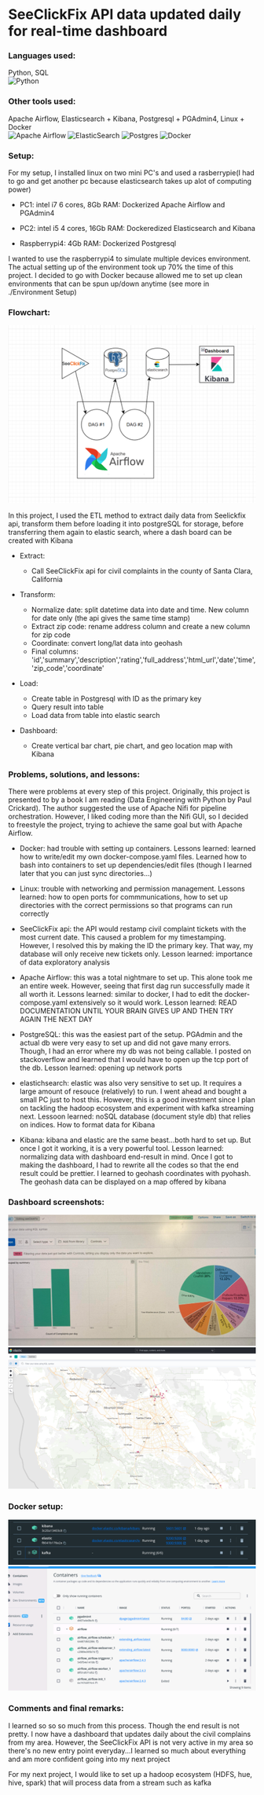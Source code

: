 # SeeClickFix API data updated daily for real-time dashboard

### Languages used:
Python, SQL <br />
![Python](https://img.shields.io/badge/python-3670A0?style=for-the-badge&logo=python&logoColor=ffdd54)

### Other tools used:
Apache Airflow, Elasticsearch + Kibana, Postgresql + PGAdmin4, Linux + Docker <br />
![Apache Airflow](https://img.shields.io/badge/Apache%20Airflow-017CEE?style=for-the-badge&logo=Apache%20Airflow&logoColor=white)
![ElasticSearch](https://img.shields.io/badge/-ElasticSearch-005571?style=for-the-badge&logo=elasticsearch)
![Postgres](https://img.shields.io/badge/postgres-%23316192.svg?style=for-the-badge&logo=postgresql&logoColor=white)
![Docker](https://img.shields.io/badge/docker-%230db7ed.svg?style=for-the-badge&logo=docker&logoColor=white)

### Setup:
For my setup, I installed linux on two mini PC's and used a rasberrypie(I had to go and get another pc because elasticsearch takes up alot of computing power)

 - PC1: intel i7 6 cores, 8Gb RAM:
    Dockerized Apache Airflow and PGAdmin4
 
 - PC2: intel i5 4 cores, 16Gb RAM:
    Dockeredized Elasticsearch and Kibana

 - Raspberrypi4: 4Gb RAM:
    Dockerized Postgresql

I wanted to use the raspberrypi4 to simulate multiple devices environment.
The actual setting up of the environment took up 70% the time of this project. I decided to go with Docker because allowed me to set up clean environments that can be spun up/down anytime (see more in ./Environment Setup)

### Flowchart:
![flowchart](./flowchart.png "Flow Chart")

In this project, I used the ETL method to extract daily data from Seelickfix api, transform them before loading it into postgreSQL for storage, before transferring them again to elastic search, where a dash board can be created with Kibana

 - Extract: 
    + Call SeeClickFix api for civil complaints in the county of Santa Clara, California

 - Transform:
    + Normalize date: split datetime data into date and time. New column for date only (the api gives the same time stamp)
    + Extract zip code: rename address column and create a new column for zip code
    + Coordinate: convert long/lat data into geohash
    + Final columns: 'id','summary','description','rating','full_address','html_url','date','time','zip_code','coordinate'

 - Load:
    + Create table in Postgresql with ID as the primary key
    + Query result into table
    + Load data from table into elastic search

 - Dashboard:
    + Create vertical bar chart, pie chart, and geo location map with Kibana

### Problems, solutions, and lessons:

There were problems at every step of this project. Originally, this project is presented to by a book I am reading (Data Engineering with Python by Paul Crickard). The author suggested the use of Apache Nifi for pipeline orchestration. However, I liked coding more than the Nifi GUI, so I decided to freestyle the project, trying to achieve the same goal but with Apache Airflow.

 - Docker: had trouble with setting up containers. Lessons learned: learned how to write/edit my own docker-compose.yaml files. Learned how to bash into containers to set up dependencies/edit files (though I learned later that you can just sync directories...)

 - Linux: trouble with networking and permission management. Lessons learned: how to open ports for commmunications, how to set up directories with the correct permissions so that programs can run correctly

 - SeeClickFix api: the API would restamp civil complaint tickets with the most current date. This caused a problem for my timestamping. However, I resolved this by making the ID the primary key. That way, my database will only receive new tickets only. Lesson learned: importance of data exploratory analysis

 - Apache Airflow: this was a total nightmare to set up. This alone took me an entire week. However, seeing that first dag run successfully made it all worth it. Lessons learned: similar to docker, I had to edit the docker-compose.yaml extensively so it would work. Lesson learned: READ DOCUMENTATION UNTIL YOUR BRAIN GIVES UP AND THEN TRY AGAIN THE NEXT DAY

  - PostgreSQL: this was the easiest part of the setup. PGAdmin and the actual db were very easy to set up and did not gave many errors. Though, I had an error where my db was not being callable. I posted on stackoverflow and learned that I would have to open up the tcp port of the db. Lesson learned: opening up network ports

  - elastichsearch: elastic was also very sensitive to set up. It requires a large amount of resouce (relatively) to run. I went ahead and bought a small PC just to host this. However, this is a good investment since I plan on tackling the hadoop ecosystem and experiment with kafka streaming next. Lessoon learned: noSQL database (document style db) that relies on indices. How to format data for Kibana

  - Kibana: kibana and elastic are the same beast...both hard to set up. But once I got it working, it is a very powerful tool. Lesson learned: normalizing data with dashboard end-result in mind. Once I got to making the dashboard, I had to rewrite all the codes so that the end result could be prettier. I learned to geohash coordinates with pyohash. The geohash data can be displayed on a map offered by kibana

### Dashboard screenshots:

![pic](./Relevant%20Screenshots/normalcharts_kibana.png "piechart + barchart")
![pic](./Relevant%20Screenshots/geolocationmap_kibana.png "geomap")

### Docker setup:

![pic](./Relevant%20Screenshots/elastic%2Bkibana_docker.png)
![pic](./Relevant%20Screenshots/pgadmin%2Bairflow_docker.png)

### Comments and final remarks:

I learned so so so much from this process. Though the end result is not pretty. I now have a dashboard that updates daily about the civil complains from my area. However, the SeeClickFix API is not very active in my area so there's no new entry point everyday...I learned so much about everything and am more confident going into my next project

For my next project, I would like to set up a hadoop ecosystem (HDFS, hue, hive, spark) that will process data from a stream such as kafka
